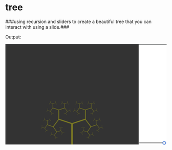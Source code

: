 # tree
###using recursion and sliders to create a beautiful tree that you can interact with using a slide.###


Output:

![tree](/pic1.png)
